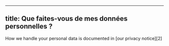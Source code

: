 ***

## title: Que faites-vous de mes données personnelles ?

How we handle your personal data is documented in \[our privacy notice]\[2]
